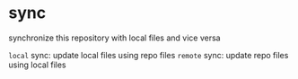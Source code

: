 # sync

synchronize this repository with local files and vice versa

`local` sync: update local files using repo files
`remote` sync: update repo files using local files
